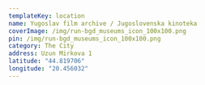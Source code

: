 ```yaml
---
templateKey: location
name: Yugoslav film archive / Jugoslovenska kinoteka
coverImage: /img/run-bgd_museums_icon_100x100.png
pin: /img/run-bgd_museums_icon_100x100.png
category: The City
address: Uzun Mirkova 1
latitude: "44.819706"
longitude: "20.456032"
---
```

